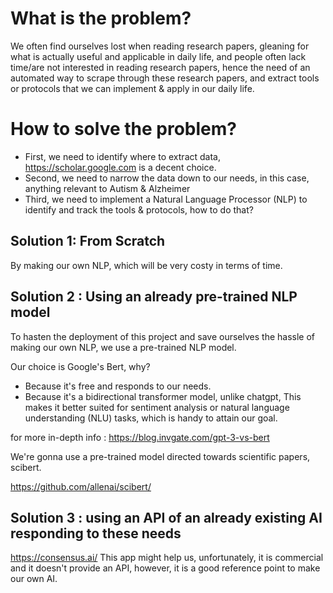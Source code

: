 # What is the problem?

We often find ourselves lost when reading research papers, gleaning for what is actually useful and applicable in daily life, and people often lack time/are not interested in reading research papers, hence the need of an automated way to scrape through these research papers, and extract tools or protocols that we can implement & apply in our daily life.

# How to solve the problem?


- First, we need to identify where to extract data, https://scholar.google.com is a decent choice.
- Second, we need to narrow the data down to our needs, in this case, anything relevant to Autism & Alzheimer
- Third, we need to implement a Natural Language Processor (NLP) to identify and track the tools & protocols, how to do that?

## Solution 1: From Scratch

By making our own NLP, which will be very costy in terms of time.

## Solution 2 : Using an already pre-trained NLP model

To hasten the deployment of this project and save ourselves the hassle of making our own NLP, we use a pre-trained NLP model.

Our choice is Google's Bert, why?
		
- Because it's free and responds to our needs.
- Because it's a bidirectional transformer model, unlike chatgpt, This makes it better suited for sentiment analysis or natural language understanding (NLU) tasks, which is handy to attain our goal.
	
for more in-depth info : https://blog.invgate.com/gpt-3-vs-bert
	
We're gonna use a pre-trained model directed towards scientific papers, scibert.

https://github.com/allenai/scibert/

## Solution 3 : using an API of an already existing AI responding to these needs

https://consensus.ai/
This app might help us, unfortunately, it is commercial and it doesn't provide an API, however, it is a good reference point to make our own AI.




